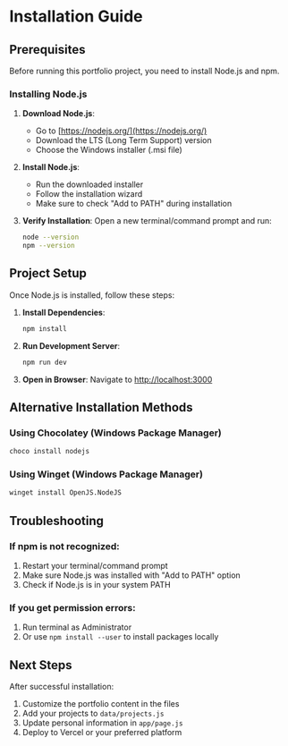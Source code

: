 # Installation Guide

## Prerequisites

Before running this portfolio project, you need to install Node.js and npm.

### Installing Node.js

1. **Download Node.js**:
   - Go to [https://nodejs.org/](https://nodejs.org/)
   - Download the LTS (Long Term Support) version
   - Choose the Windows installer (.msi file)

2. **Install Node.js**:
   - Run the downloaded installer
   - Follow the installation wizard
   - Make sure to check "Add to PATH" during installation

3. **Verify Installation**:
   Open a new terminal/command prompt and run:
   ```bash
   node --version
   npm --version
   ```

## Project Setup

Once Node.js is installed, follow these steps:

1. **Install Dependencies**:
   ```bash
   npm install
   ```

2. **Run Development Server**:
   ```bash
   npm run dev
   ```

3. **Open in Browser**:
   Navigate to [http://localhost:3000](http://localhost:3000)

## Alternative Installation Methods

### Using Chocolatey (Windows Package Manager)
```bash
choco install nodejs
```

### Using Winget (Windows Package Manager)
```bash
winget install OpenJS.NodeJS
```

## Troubleshooting

### If npm is not recognized:
1. Restart your terminal/command prompt
2. Make sure Node.js was installed with "Add to PATH" option
3. Check if Node.js is in your system PATH

### If you get permission errors:
1. Run terminal as Administrator
2. Or use `npm install --user` to install packages locally

## Next Steps

After successful installation:
1. Customize the portfolio content in the files
2. Add your projects to `data/projects.js`
3. Update personal information in `app/page.js`
4. Deploy to Vercel or your preferred platform 